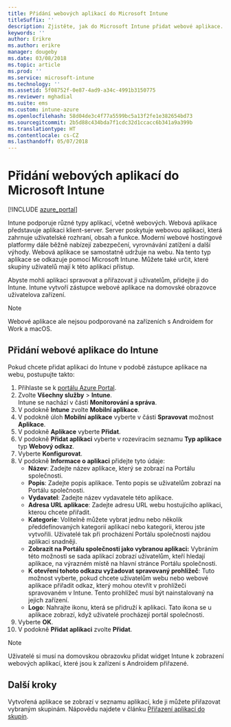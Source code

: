 ```yaml
---
title: Přidání webových aplikací do Microsoft Intune
titleSuffix: ''
description: Zjistěte, jak do Microsoft Intune přidat webové aplikace.
keywords: ''
author: Erikre
ms.author: erikre
manager: dougeby
ms.date: 03/08/2018
ms.topic: article
ms.prod: ''
ms.service: microsoft-intune
ms.technology: ''
ms.assetid: 5f08752f-0e87-4ad9-a34c-4991b3150775
ms.reviewer: mghadial
ms.suite: ems
ms.custom: intune-azure
ms.openlocfilehash: 58d04de3c4f77a5599bc5a13f2fe1e382654bd73
ms.sourcegitcommit: 2b5d88c434bda7f1cdc32d1ccacc6b341a9a399b
ms.translationtype: HT
ms.contentlocale: cs-CZ
ms.lasthandoff: 05/07/2018
---
```

# <a name="add-web-apps-to-microsoft-intune"></a>Přidání webových aplikací do Microsoft Intune

[!INCLUDE [azure_portal](./includes/azure_portal.md)]

Intune podporuje různé typy aplikací, včetně webových. Webová aplikace představuje aplikaci klient-server. Server poskytuje webovou aplikaci, která zahrnuje uživatelské rozhraní, obsah a funkce. Moderní webové hostingové platformy dále běžně nabízejí zabezpečení, vyrovnávání zatížení a další výhody. Webová aplikace se samostatně udržuje na webu. Na tento typ aplikace se odkazuje pomocí Microsoft Intune. Můžete také určit, které skupiny uživatelů mají k této aplikaci přístup. 

Abyste mohli aplikaci spravovat a přiřazovat ji uživatelům, přidejte ji do Intune. Intune vytvoří zástupce webové aplikace na domovské obrazovce uživatelova zařízení.

> [!Note]
> Webové aplikace ale nejsou podporované na zařízeních s Androidem for Work a macOS.

## <a name="add-a-web-app-to-intune"></a>Přidání webové aplikace do Intune
Pokud chcete přidat aplikaci do Intune v podobě zástupce aplikace na webu, postupujte takto:

1. Přihlaste se k [portálu Azure Portal](https://portal.azure.com).
2. Zvolte **Všechny služby** > **Intune**.  
    Intune se nachází v části **Monitorování a správa**.
3. V podokně **Intune** zvolte **Mobilní aplikace**.
4. V podokně úloh **Mobilní aplikace** vyberte v části **Spravovat** možnost **Aplikace**.
5. V podokně **Aplikace** vyberte **Přidat**.
6. V podokně **Přidat aplikaci** vyberte v rozevíracím seznamu **Typ aplikace** typ **Webový odkaz**.
7. Vyberte **Konfigurovat**.
8. V podokně **Informace o aplikaci** přidejte tyto údaje:
    - **Název**: Zadejte název aplikace, který se zobrazí na Portálu společnosti.
    - **Popis**: Zadejte popis aplikace. Tento popis se uživatelům zobrazí na Portálu společnosti.
    - **Vydavatel**: Zadejte název vydavatele této aplikace.
    - **Adresa URL aplikace**: Zadejte adresu URL webu hostujícího aplikaci, kterou chcete přiřadit.
    - **Kategorie**: Volitelně můžete vybrat jednu nebo několik předdefinovaných kategorií aplikací nebo kategorii, kterou jste vytvořili. Uživatelé tak při procházení Portálu společnosti najdou aplikaci snadněji.
    - **Zobrazit na Portálu společnosti jako vybranou aplikaci:** Vybráním této možnosti se sada aplikací zobrazí uživatelům, kteří hledají aplikace, na výrazném místě na hlavní stránce Portálu společnosti.
    - **K otevření tohoto odkazu vyžadovat spravovaný prohlížeč**: Tuto možnost vyberte, pokud chcete uživatelům webu nebo webové aplikace přiřadit odkaz, který mohou otevřít v prohlížeči spravovaném v Intune. Tento prohlížeč musí být nainstalovaný na jejich zařízení.
    - **Logo**: Nahrajte ikonu, která se přidruží k aplikaci. Tato ikona se u aplikace zobrazí, když uživatelé procházejí portál společnosti.
9. Vyberte **OK**.
10. V podokně **Přidat aplikaci** zvolte **Přidat**.

> [!Note]
> Uživatelé si musí na domovskou obrazovku přidat widget Intune k zobrazení webových aplikací, které jsou k zařízení s Androidem přiřazené.

## <a name="next-steps"></a>Další kroky

Vytvořená aplikace se zobrazí v seznamu aplikací, kde ji můžete přiřazovat vybraným skupinám. Nápovědu najdete v článku [Přiřazení aplikací do skupin](apps-deploy.md). 
